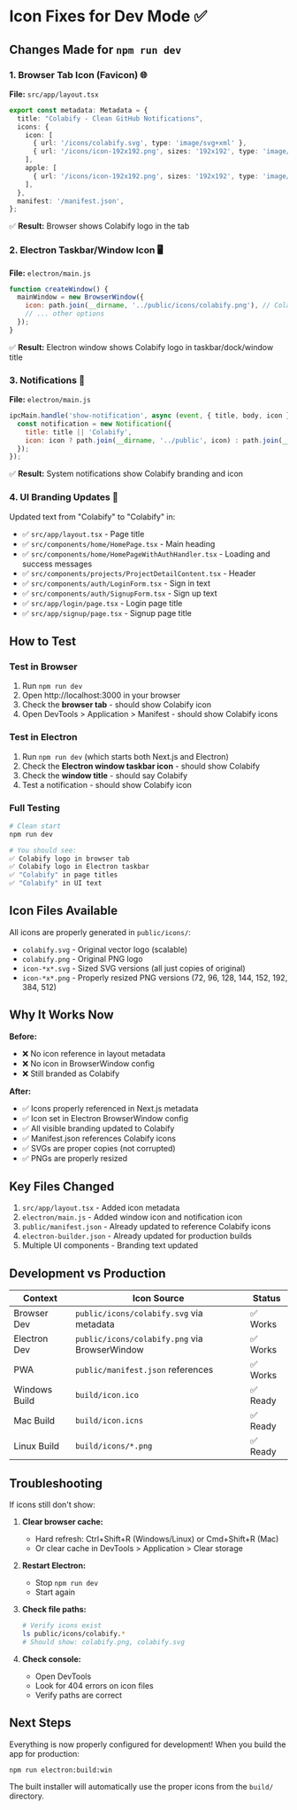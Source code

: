 # Icon Fixes for Dev Mode ✅

## Changes Made for `npm run dev`

### 1. Browser Tab Icon (Favicon) 🌐
**File:** `src/app/layout.tsx`
```typescript
export const metadata: Metadata = {
  title: "Colabify - Clean GitHub Notifications",
  icons: {
    icon: [
      { url: '/icons/colabify.svg', type: 'image/svg+xml' },
      { url: '/icons/icon-192x192.png', sizes: '192x192', type: 'image/png' },
    ],
    apple: [
      { url: '/icons/icon-192x192.png', sizes: '192x192', type: 'image/png' },
    ],
  },
  manifest: '/manifest.json',
};
```
✅ **Result:** Browser shows Colabify logo in the tab

### 2. Electron Taskbar/Window Icon 🖥️
**File:** `electron/main.js`
```javascript
function createWindow() {
  mainWindow = new BrowserWindow({
    icon: path.join(__dirname, '../public/icons/colabify.png'), // Colabify icon for taskbar
    // ... other options
  });
}
```
✅ **Result:** Electron window shows Colabify logo in taskbar/dock/window title

### 3. Notifications 🔔
**File:** `electron/main.js`
```javascript
ipcMain.handle('show-notification', async (event, { title, body, icon }) => {
  const notification = new Notification({
    title: title || 'Colabify',
    icon: icon ? path.join(__dirname, '../public', icon) : path.join(__dirname, '../public/icons/colabify.png')
  });
});
```
✅ **Result:** System notifications show Colabify branding and icon

### 4. UI Branding Updates 🎨
Updated text from "Colabify" to "Colabify" in:
- ✅ `src/app/layout.tsx` - Page title
- ✅ `src/components/home/HomePage.tsx` - Main heading
- ✅ `src/components/home/HomePageWithAuthHandler.tsx` - Loading and success messages
- ✅ `src/components/projects/ProjectDetailContent.tsx` - Header
- ✅ `src/components/auth/LoginForm.tsx` - Sign in text
- ✅ `src/components/auth/SignupForm.tsx` - Sign up text
- ✅ `src/app/login/page.tsx` - Login page title
- ✅ `src/app/signup/page.tsx` - Signup page title

## How to Test

### Test in Browser
1. Run `npm run dev`
2. Open http://localhost:3000 in your browser
3. Check the **browser tab** - should show Colabify icon
4. Open DevTools > Application > Manifest - should show Colabify icons

### Test in Electron
1. Run `npm run dev` (which starts both Next.js and Electron)
2. Check the **Electron window taskbar icon** - should show Colabify
3. Check the **window title** - should say Colabify
4. Test a notification - should show Colabify icon

### Full Testing
```bash
# Clean start
npm run dev

# You should see:
✅ Colabify logo in browser tab
✅ Colabify logo in Electron taskbar
✅ "Colabify" in page titles
✅ "Colabify" in UI text
```

## Icon Files Available

All icons are properly generated in `public/icons/`:
- `colabify.svg` - Original vector logo (scalable)
- `colabify.png` - Original PNG logo
- `icon-*x*.svg` - Sized SVG versions (all just copies of original)
- `icon-*x*.png` - Properly resized PNG versions (72, 96, 128, 144, 152, 192, 384, 512)

## Why It Works Now

**Before:** 
- ❌ No icon reference in layout metadata
- ❌ No icon in BrowserWindow config
- ❌ Still branded as Colabify

**After:**
- ✅ Icons properly referenced in Next.js metadata
- ✅ Icon set in Electron BrowserWindow config
- ✅ All visible branding updated to Colabify
- ✅ Manifest.json references Colabify icons
- ✅ SVGs are proper copies (not corrupted)
- ✅ PNGs are properly resized

## Key Files Changed

1. `src/app/layout.tsx` - Added icon metadata
2. `electron/main.js` - Added window icon and notification icon
3. `public/manifest.json` - Already updated to reference Colabify icons
4. `electron-builder.json` - Already updated for production builds
5. Multiple UI components - Branding text updated

## Development vs Production

| Context | Icon Source | Status |
|---------|-------------|--------|
| Browser Dev | `public/icons/colabify.svg` via metadata | ✅ Works |
| Electron Dev | `public/icons/colabify.png` via BrowserWindow | ✅ Works |
| PWA | `public/manifest.json` references | ✅ Works |
| Windows Build | `build/icon.ico` | ✅ Ready |
| Mac Build | `build/icon.icns` | ✅ Ready |
| Linux Build | `build/icons/*.png` | ✅ Ready |

## Troubleshooting

If icons still don't show:

1. **Clear browser cache:**
   - Hard refresh: Ctrl+Shift+R (Windows/Linux) or Cmd+Shift+R (Mac)
   - Or clear cache in DevTools > Application > Clear storage

2. **Restart Electron:**
   - Stop `npm run dev`
   - Start again

3. **Check file paths:**
   ```bash
   # Verify icons exist
   ls public/icons/colabify.*
   # Should show: colabify.png, colabify.svg
   ```

4. **Check console:**
   - Open DevTools
   - Look for 404 errors on icon files
   - Verify paths are correct

## Next Steps

Everything is now properly configured for development! When you build the app for production:
```bash
npm run electron:build:win
```

The built installer will automatically use the proper icons from the `build/` directory.

